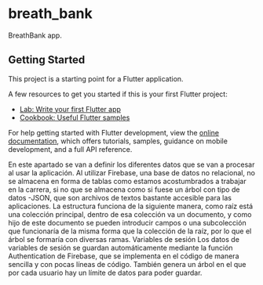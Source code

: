 # breath_bank

BreathBank app.

## Getting Started

This project is a starting point for a Flutter application.

A few resources to get you started if this is your first Flutter project:

- [Lab: Write your first Flutter app](https://docs.flutter.dev/get-started/codelab)
- [Cookbook: Useful Flutter samples](https://docs.flutter.dev/cookbook)

For help getting started with Flutter development, view the
[online documentation](https://docs.flutter.dev/), which offers tutorials,
samples, guidance on mobile development, and a full API reference.

En este apartado se van a definir los diferentes datos que se van a procesar al usar la aplicación.
Al utilizar Firebase, una base de datos no relacional, no se almacena en forma de tablas como estamos acostumbrados a trabajar en la carrera, si no que se almacena como si fuese un árbol con tipo de datos -JSON, que son archivos de textos bastante accesible para las aplicaciones. La estructura funciona de la siguiente manera, como raíz está una colección principal, dentro de esa colección va un documento, y como hijo de este documento se pueden introducir campos o una subcolección que funcionaría de la misma forma que la colección de la raíz, por lo que el árbol se formaría con diversas ramas. 
Variables de sesión
Los datos de variables de sesión se guardan automáticamente mediante la función Authentication de Firebase, que se implementa en el código de manera sencilla y con pocas líneas de código. También genera un árbol en el que por cada usuario hay un límite de datos para poder guardar.
